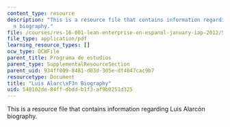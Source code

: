 ```yaml
---
content_type: resource
description: "This is a resource file that contains information regarding Luis Alarc\xF3\
  n biography."
file: /courses/res-16-001-lean-enterprise-en-espanol-january-iap-2012/548102de84ffdbddb1f3af9b0251d325_MITRES_16_001IAP12_Luis.pdf
file_type: application/pdf
learning_resource_types: []
ocw_type: OCWFile
parent_title: Programa de estudios
parent_type: SupplementalResourceSection
parent_uid: 934ff009-8481-d03d-305e-df4047cac9b7
resourcetype: Document
title: "Luis Alarc\xF3n Biography"
uid: 548102de-84ff-dbdd-b1f3-af9b0251d325
---
```

This is a resource file that contains information regarding Luis Alarcón biography.

